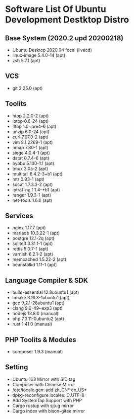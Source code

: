 # Software List Of Ubuntu Development Destktop Distro

## Base System (2020.2 upd 20200218)
* Ubuntu Desktop 2020.04 focal (livecd)
* linux-image 5.4.0-14 (apt)
* zsh 5.7.1 (apt)

## VCS
* git 2.25.0 (apt)

## Toolits
* htop 2.2.0-2 (apt)
* iotop 0.6-24 (apt)
* iftop 1.0~pre4-6 (apt)
* unzip 6.0-24 (apt)
* curl 7.67.0-2 (apt)
* vim 8.1.2269-1 (apt)
* nmap 7.80-1 (apt)
* siege 4.0.4-1 (apt)
* dstat 0.7.4-6 (apt)
* byobu 5.130-1.1 (apt)
* tmux 3.0a-2 (apt)
* multitail 6.4.2-3+b1 (apt)
* mtr 0.93-1 (apt)
* socat 1.7.3.3-2 (apt)
* iptraf-ng 1.1.4-+b1 (apt)
* ranger 1.9.3-1 (apt)
* net-tools 1.6.0 (apt)

## Services
* nginx 1.17.7 (apt)
* mariadb 10.3.22-1 (apt)
* postgre 12.1-2q (apt)
* sqlite3 3.31.1-1 (apt)
* redis 5.0.7-1 (apt)
* varnish 6.2.1-2 (apt)
* memcached 1.5.22-2 (apt)
* beanstalkd 1.11-1 (apt)

## Language Compiler & SDK
* build-essential 12.8ubuntu1 (apt)
* cmake 3.16.3-1ubuntu1 (apt)
* gcc 9.2.1-28ubuntu1 (apt)
* clang 9.0-49~exp3 (apt)
* nodejs 13.8.0 (manual)
* php 7.3.11-0ubuntu2 (apt)
* rust 1.41.0 (manual)

## PHP Toolits & Modules
* composer 1.9.3 (manual)

## Setting
* Ubuntu 163 Mirror with SID tag
* Composer with Chinese Mirror
* /etc/locale.gen: add zh_CN* en_US*
* dpkg-reconfigure locales: C.UTF-8
* Add SystemTap Support with PHP
* Cargo rustup with sjtug mirror
* Cargo index with bison-gitee mirror